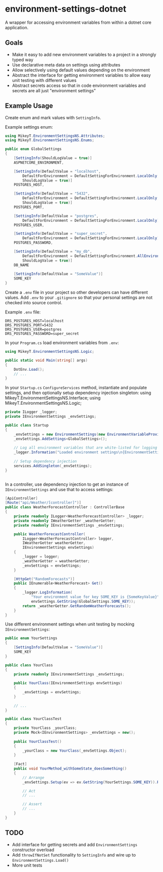 ﻿# environment-settings-dotnet

A wrapper for accessing environment variables from within a dotnet core application.

## Goals

- Make it easy to add new environment variables to a project in a strongly typed way
- Use declarative meta data on settings using attributes
- Allow selectively using default values depending on the environment
- Abstract the interface for getting environment variables to allow easy unit testing with different values
- Abstract secrets access so that in code environment variables and secrets are all just "environment settings"

## Example Usage

Create enum and mark values with `SettingInfo`.

Example settings enum:

```c#
using MikeyT.EnvironmentSettingsNS.Attributes;
using MikeyT.EnvironmentSettingsNS.Enums;

public enum GlobalSettings
{
    [SettingInfo(ShouldLogValue = true)]
    ASPNETCORE_ENVIRONMENT,

    [SettingInfo(DefaultValue = "localhost",
        DefaultForEnvironment = DefaultSettingForEnvironment.LocalOnly,
        ShouldLogValue = true)]
    POSTGRES_HOST,

    [SettingInfo(DefaultValue = "5432",
        DefaultForEnvironment = DefaultSettingForEnvironment.LocalOnly,
        ShouldLogValue = true)]
    POSTGRES_PORT,

    [SettingInfo(DefaultValue = "postgres",
        DefaultForEnvironment = DefaultSettingForEnvironment.LocalOnly)]
    POSTGRES_USER,

    [SettingInfo(DefaultValue = "super_secret",
        DefaultForEnvironment = DefaultSettingForEnvironment.LocalOnly)]
    POSTGRES_PASSWORD,

    [SettingInfo(DefaultValue = "my_db",
        DefaultForEnvironment = DefaultSettingForEnvironment.AllEnvironments,
        ShouldLogValue = true)]
    DB_NAME
    
    [SettingInfo(DefaultValue = "SomeValue")]
    SOME_KEY
}
```

Create a `.env` file in your project so other developers can have different values. Add `.env` to your `.gitignore` so that your personal settings are not checked into source control.

Example `.env` file:

```text
DRS_POSTGRES_HOST=localhost
DRS_POSTGRES_PORT=5432
DRS_POSTGRES_USER=postgres
DRS_POSTGRES_PASSWORD=super_secret
```

In your `Program.cs` load environment variables from `.env`:

```c#
using MikeyT.EnvironmentSettingsNS.Logic;

public static void Main(string[] args)
{
    DotEnv.Load();
    // ...
}

```

In your `Startup.cs` `ConfigureServices` method, instantiate and populate settings, and then optionally setup dependency injection singleton:
using MikeyT.EnvironmentSettingsNS.Interface;
using MikeyT.EnvironmentSettingsNS.Logic;
```c#
private ILogger _logger;
private IEnvironmentSettings _envSettings;

public class Startup
{
    _envSettings = new EnvironmentSettings(new EnvironmentVariableProvider());
    _envSettings.AddSettings<GlobalSettings>();
    
    // Log all environment variables that are white-listed for logging
    _logger.Information("Loaded environment settings\n{EnvironmentSettings}", _envSettings.GetAllAsSafeLogString());
    
    // Setup dependency injection
    services.AddSingleton(_envSettings);
}
   
```
In a controller, use dependency injection to get an instance of `IEnvironmentSettings` and use that to access settings:

```c#
[ApiController]
[Route("api/Weather/[controller]")]
public class WeatherForecastController : ControllerBase
{
    private readonly ILogger<WeatherForecastController> _logger;
    private readonly IWeatherGetter _weatherGetter;
    private readonly IEnvironmentSettings _envSettings;

    public WeatherForecastController(
        ILogger<WeatherForecastController> logger,
        IWeatherGetter weatherGetter,
        IEnvironmentSettings envSettings)
    {
        _logger = logger;
        _weatherGetter = weatherGetter;
        _envSettings = envSettings;
    }

    [HttpGet("RandomForecasts")]
    public IEnumerable<WeatherForecast> Get()
    {
        _logger.LogInformation(
            "Your environment value for key SOME_KEY is {SomeKeyValue}",
            envSettings.GetString(GlobalSettings.SOME_KEY));
        return _weatherGetter.GetRandomWeatherForecasts();
    }
}
```

Use different environment settings when unit testing by mocking `IEnvironmentSettings`:

```c#
public enum YourSettings
{
    [SettingInfo(DefaultValue = "SomeValue")]
    SOME_KEY
}

public class YourClass
{
    private readonly IEnvironmentSettings _envSettings;
    
    public YourClass(IEnvironmentSettings envSettings)
    {
        _envSettings = envSettings;
    }
    
    // ...
}

public class YourClassTest
{
    private YourClass _yourClass;
    private Mock<IEnvironmentSettings> _envSettings = new();
        
    public YourClassTest()
    {
        _yourClass = new YourClass(_envSettings.Object);
    }
    
    [Fact]
    public void YourMethod_withSomeState_doesSomething()
    {
        // Arrange
        _envSettings.Setup(ev => ev.GetString(YourSettings.SOME_KEY)).Returns("SomeTestValue");

        // Act
        // ...

        // Assert
        // ...
    }
}
```

## TODO

- Add interface for getting secrets and add `EnvironmentSettings` constructor overload
- Add `throwIfNotSet` functionality to `SettingInfo` and wire up to `EnvironmentSettings.Load()`
- More unit tests
